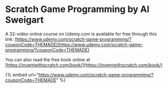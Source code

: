 # Scratch Game Programming by Al Sweigart

A 32-video online course on Udemy.com is available for free through this link: [https://www.udemy.com/scratch-game-programming/?couponCode=THEMADE](https://www.udemy.com/scratch-game-programming/?couponCode=THEMADE)

You can also read the free book online at [https://inventwithscratch.com/book/](https://inventwithscratch.com/book/)





{% embed url="https://www.udemy.com/scratch-game-programming/?couponCode=THEMADE" %}



